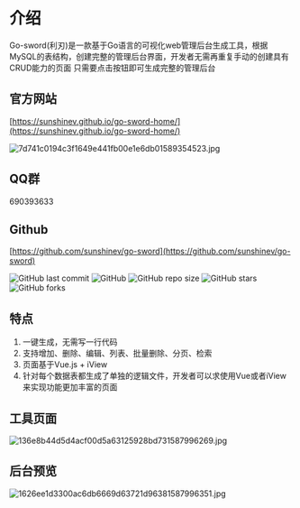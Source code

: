 # 介绍

Go-sword\(利刃\)是一款基于Go语言的可视化web管理后台生成工具，根据MySQL的表结构，创建完整的管理后台界面，开发者无需再重复手动的创建具有CRUD能力的页面 只需要点击按钮即可生成完整的管理后台

## 官方网站
[https://sunshinev.github.io/go-sword-home/](https://sunshinev.github.io/go-sword-home/)

![7d741c0194c3f1649e441fb00e1e6db01589354523.jpg](https://cdn.jsdelivr.net/gh/sunshinev/remote_pics/7d741c0194c3f1649e441fb00e1e6db01589354523.jpg)

## QQ群

690393633

## Github
[https://github.com/sunshinev/go-sword](https://github.com/sunshinev/go-sword)

![GitHub last commit](https://img.shields.io/github/last-commit/sunshinev/go-sword) ![GitHub](https://img.shields.io/github/license/sunshinev/go-sword) ![GitHub repo size](https://img.shields.io/github/repo-size/sunshinev/go-sword) ![GitHub stars](https://img.shields.io/github/stars/sunshinev/go-sword?style=social) ![GitHub forks](https://img.shields.io/github/forks/sunshinev/go-sword?style=social)

## 特点

1. 一键生成，无需写一行代码
2. 支持增加、删除、编辑、列表、批量删除、分页、检索
3. 页面基于Vue.js + iView 
4. 针对每个数据表都生成了单独的逻辑文件，开发者可以求使用Vue或者iView来实现功能更加丰富的页面


## 工具页面
![136e8b44d5d4acf00d5a63125928bd731587996269.jpg](https://cdn.jsdelivr.net/gh/sunshinev/remote_pics/136e8b44d5d4acf00d5a63125928bd731587996269.jpg)

## 后台预览
![1626ee1d3300ac6db6669d63721d96381587996351.jpg](https://cdn.jsdelivr.net/gh/sunshinev/remote_pics/1626ee1d3300ac6db6669d63721d96381587996351.jpg)

